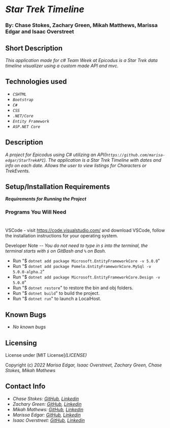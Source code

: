 # _Star Trek Timeline_

### By: Chase Stokes, Zachary Green, Mikah Matthews, Marissa Edgar and Isaac Overstreet

## Short Description
_This application made for c# Team Week at Epicodus is a Star Trek data timeline visualizer using a custom made API and mvc._

## Technologies used
* _`CSHTML`_
* _`Bootstrap`_
* _`C#`_
* _`CSS`_
* _`.NET/Core`_
* _`Entity Framework`_
* _`ASP.NET Core`_


## Description

_A project for Epicodus using C# utilizing an API(`https://github.com/marisa-edgar/StarTrekAPI`). The application is a Star Trek Timeline with dates and info on each date. Allows the user to view listings for Characters or TrekEvents._

## Setup/Installation Requirements

<strong><em>Requirements for Running the Project</em></strong>

### Programs You Will Need
#
VSCode - visit https://code.visualstudio.com/ and download VSCode, follow the installation instructions for your operating system.

Developer Note -- <em>You do not need to type in `$` into the terminal, the terminal starts with `$` on GitBash and `%` on Bash.</em>

* Run "$ `dotnet add package Microsoft.EntityFrameworkCore -v 5.0.0`"
* Run "$ `dotnet add package Pomelo.EntityFrameworkCore.MySql -v 5.0.0-alpha.2`"
* Run "$ `dotnet add package Microsoft.EntityFrameworkCore.Design -v 5.0.0`"
* Run "$ `dotnet restore`" to restore the bin and obj folders.
* Run "$ `dotnet build`" to build the project.
* Run "$ `dotnet run`" to launch a LocalHost.





## Known Bugs

* _No known bugs_

## Licensing
License under [MIT License]_(LICENSE)_

Copyright (c) _2022_ _Marisa Edgar, Isaac Overstreet, Zachary Green, Chase Stokes, Mikah Mathews_

## Contact Info
* _Chase Stokes: [GitHub](https://github.com/Chase-Stokes), [Linkedin](https://www.linkedin.com/in/chasehstokes/)_
* _Zachary Green: [GitHub](https://github.com/Ultra-Zactimus), [Linkedin](https://www.linkedin.com/in/zachary-alexander-green/)_
* _Mikah Mathews: [GitHub](https://github.com/mikah-mathews), [Linkedin](https://www.linkedin.com/in/mikah-mathews/)_
* _Marissa Edgar: [GitHub](https://github.com/marisa-edgar), [Linkedin](https://www.linkedin.com/in/marisa-edgar/)_
* _Isaac Overstreet: [GitHub](https://github.com/mrunderoad), [Linkedin](https://www.linkedin.com/in/isaac-overstreet/)_
